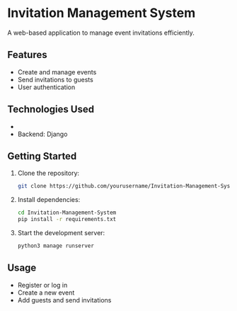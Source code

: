 # Invitation Management System

A web-based application to manage event invitations efficiently.

## Features

- Create and manage events
- Send invitations to guests
- User authentication

## Technologies Used

- 
- Backend: Django

## Getting Started

1. Clone the repository:
    ```bash
    git clone https://github.com/yourusername/Invitation-Management-System.git
    ```
2. Install dependencies:
    ```bash
    cd Invitation-Management-System
    pip install -r requirements.txt

    ```
3. Start the development server:
    ```bash
    python3 manage runserver
    ```

## Usage

- Register or log in
- Create a new event
- Add guests and send invitations
